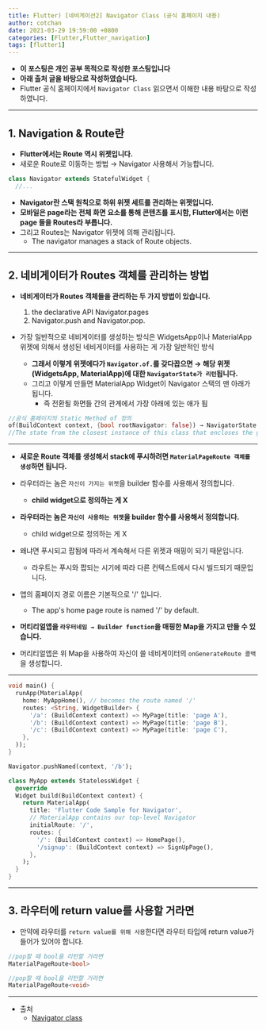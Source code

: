 ```yaml
---
title: Flutter) [네비게이션2] Navigator Class (공식 홈페이지 내용)
author: cotchan
date: 2021-03-29 19:59:00 +0800
categories: [Flutter,Flutter_navigation]
tags: [flutter1]   
---
```


+ **이 포스팅은 개인 공부 목적으로 작성한 포스팅입니다**
+ **아래 출처 글을 바탕으로 작성하였습니다.**
+ Flutter 공식 홈페이지에서 `Navigator Class` 읽으면서 이해한 내용 바탕으로 작성하였니다. 

---

## 1. Navigation & Route란


- **Flutter에서는 Route 역시 위젯입니다.**
- 새로운 Route로 이동하는 방법 → Navigator 사용해서 가능합니다.

```dart
class Navigator extends StatefulWidget {
  //...
```

+ **Navigator란 스택 원칙으로 하위 위젯 세트를 관리하는 위젯입니다.**
+ **모바일은 page라는 전체 화면 요소를 통해 콘텐츠를 표시함, Flutter에서는 이런 page 들을 Routes라 부릅니다.** 
+ 그리고 Routes는 Navigator 위젯에 의해 관리됩니다.
  + The navigator manages a stack of Route objects.


---

## 2. 네비게이터가 Routes 객체를 관리하는 방법 

- **네비게이터가 Routes 객체들을 관리하는 두 가지 방법이 있습니다.**
  1. the declarative API Navigator.pages
  2. Navigator.push and Navigator.pop.

- 가장 일반적으로 네비게이터를 생성하는 방식은 WidgetsApp이나 MaterialApp 위젯에 의해서 생성된 네비게이터를 사용하는 게 가장 일반적인 방식
    - **그래서 이렇게 위젯에다가 `Navigator.of.`를 갖다꼽으면 → 해당 위젯(WidgetsApp, MaterialApp)에 대한 `NavigatorState가 리턴`됩니다.**
    - 그리고 이렇게 만들면 MaterialApp Widget이 Navigator 스택의 맨 아래가 됩니다.
      - 즉 전환될 화면들 간의 관계에서 가장 아래에 있는 애가 됨

```dart
//공식 홈페이지의 Static Method of 정의
of(BuildContext context, {bool rootNavigator: false}) → NavigatorState
//The state from the closest instance of this class that encloses the given context
```

---

+ **새로운 Route 객체를 생성해서 stack에 푸시하려면 `MaterialPageRoute 객체를 생성`하면 됩니다.**

- 라우터라는 놈은 `자신이 가지는 위젯`을 builder 함수를 사용해서 정의합니다.
    - **child widget으로 정의하는 게 X**
- **라우터라는 놈은 `자신이 사용하는 위젯`을 builder 함수를 사용해서 정의합니다.**
    - child widget으로 정의하는 게  X
- 왜냐면 푸시되고 팝됨에 따라서 계속해서 다른 위젯과 매핑이 되기 때문입니다.
    - 라우트는 푸시와 팝되는 시기에 따라 다른 컨텍스트에서 다시 빌드되기 때문입니다.

- 앱의 홈페이지 경로 이름은 기본적으로 '/' 입니다.
    - The app's home page route is named '/' by default.

- **머티리얼앱을 `라우터네임 → Builder function`을 매핑한 Map을 가지고 만들 수 있습니다.**
- 머리티얼앱은 위 Map을 사용하여 자신이 쓸 네비게이터의 `onGenerateRoute 콜백`을 생성합니다.

---

```dart
void main() {
  runApp(MaterialApp(
    home: MyAppHome(), // becomes the route named '/'
    routes: <String, WidgetBuilder> {
      '/a': (BuildContext context) => MyPage(title: 'page A'),
      '/b': (BuildContext context) => MyPage(title: 'page B'),
      '/c': (BuildContext context) => MyPage(title: 'page C'),
    },
  ));
}

Navigator.pushNamed(context, '/b');

class MyApp extends StatelessWidget {
  @override
  Widget build(BuildContext context) {
    return MaterialApp(
      title: 'Flutter Code Sample for Navigator',
      // MaterialApp contains our top-level Navigator
      initialRoute: '/',
      routes: {
        '/': (BuildContext context) => HomePage(),
        '/signup': (BuildContext context) => SignUpPage(),
      },
    );
  }
}
```

---

## 3. 라우터에 return value를 사용할 거라면

+ 만약에 라우터를 `return value를 위해 사용`한다면 라우터 타입에 return value가 들어가 있어야 합니다.

```dart
//pop할 때 bool을 리턴할 거라면
MaterialPageRoute<bool>

//pop할 때 bool을 리턴할 거라면
MaterialPageRoute<void>
```

---

+ 출처
  + [Navigator class](https://api.flutter.dev/flutter/widgets/Navigator-class.html)
